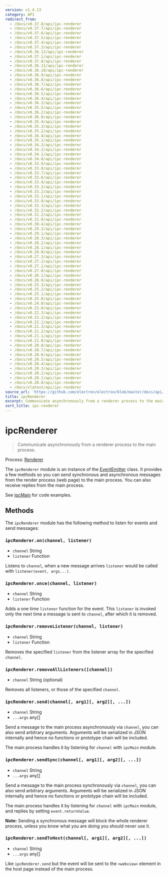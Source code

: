 ```yaml
---
version: v1.4.13
category: API
redirect_from:
  - /docs/v0.37.8/api/ipc-renderer
  - /docs/v0.37.7/api/ipc-renderer
  - /docs/v0.37.6/api/ipc-renderer
  - /docs/v0.37.5/api/ipc-renderer
  - /docs/v0.37.4/api/ipc-renderer
  - /docs/v0.37.3/api/ipc-renderer
  - /docs/v0.36.12/api/ipc-renderer
  - /docs/v0.37.1/api/ipc-renderer
  - /docs/v0.37.0/api/ipc-renderer
  - /docs/v0.36.11/api/ipc-renderer
  - /docs/v0.36.10/api/ipc-renderer
  - /docs/v0.36.9/api/ipc-renderer
  - /docs/v0.36.8/api/ipc-renderer
  - /docs/v0.36.7/api/ipc-renderer
  - /docs/v0.36.6/api/ipc-renderer
  - /docs/v0.36.5/api/ipc-renderer
  - /docs/v0.36.4/api/ipc-renderer
  - /docs/v0.36.3/api/ipc-renderer
  - /docs/v0.35.5/api/ipc-renderer
  - /docs/v0.36.2/api/ipc-renderer
  - /docs/v0.36.0/api/ipc-renderer
  - /docs/v0.35.4/api/ipc-renderer
  - /docs/v0.35.3/api/ipc-renderer
  - /docs/v0.35.2/api/ipc-renderer
  - /docs/v0.34.4/api/ipc-renderer
  - /docs/v0.35.1/api/ipc-renderer
  - /docs/v0.34.3/api/ipc-renderer
  - /docs/v0.34.2/api/ipc-renderer
  - /docs/v0.34.1/api/ipc-renderer
  - /docs/v0.34.0/api/ipc-renderer
  - /docs/v0.33.9/api/ipc-renderer
  - /docs/v0.33.8/api/ipc-renderer
  - /docs/v0.33.7/api/ipc-renderer
  - /docs/v0.33.6/api/ipc-renderer
  - /docs/v0.33.4/api/ipc-renderer
  - /docs/v0.33.3/api/ipc-renderer
  - /docs/v0.33.2/api/ipc-renderer
  - /docs/v0.33.1/api/ipc-renderer
  - /docs/v0.33.0/api/ipc-renderer
  - /docs/v0.32.3/api/ipc-renderer
  - /docs/v0.32.2/api/ipc-renderer
  - /docs/v0.31.2/api/ipc-renderer
  - /docs/v0.31.0/api/ipc-renderer
  - /docs/v0.30.4/api/ipc-renderer
  - /docs/v0.29.2/api/ipc-renderer
  - /docs/v0.29.1/api/ipc-renderer
  - /docs/v0.28.3/api/ipc-renderer
  - /docs/v0.28.2/api/ipc-renderer
  - /docs/v0.28.1/api/ipc-renderer
  - /docs/v0.28.0/api/ipc-renderer
  - /docs/v0.27.3/api/ipc-renderer
  - /docs/v0.27.2/api/ipc-renderer
  - /docs/v0.27.1/api/ipc-renderer
  - /docs/v0.27.0/api/ipc-renderer
  - /docs/v0.26.1/api/ipc-renderer
  - /docs/v0.26.0/api/ipc-renderer
  - /docs/v0.25.3/api/ipc-renderer
  - /docs/v0.25.2/api/ipc-renderer
  - /docs/v0.25.1/api/ipc-renderer
  - /docs/v0.25.0/api/ipc-renderer
  - /docs/v0.24.0/api/ipc-renderer
  - /docs/v0.23.0/api/ipc-renderer
  - /docs/v0.22.3/api/ipc-renderer
  - /docs/v0.22.2/api/ipc-renderer
  - /docs/v0.22.1/api/ipc-renderer
  - /docs/v0.21.3/api/ipc-renderer
  - /docs/v0.21.2/api/ipc-renderer
  - /docs/v0.21.1/api/ipc-renderer
  - /docs/v0.21.0/api/ipc-renderer
  - /docs/v0.20.8/api/ipc-renderer
  - /docs/v0.20.7/api/ipc-renderer
  - /docs/v0.20.6/api/ipc-renderer
  - /docs/v0.20.5/api/ipc-renderer
  - /docs/v0.20.4/api/ipc-renderer
  - /docs/v0.20.3/api/ipc-renderer
  - /docs/v0.20.2/api/ipc-renderer
  - /docs/v0.20.1/api/ipc-renderer
  - /docs/v0.20.0/api/ipc-renderer
  - /docs/vlatest/api/ipc-renderer
source_url: 'https://github.com/electron/electron/blob/master/docs/api/ipc-renderer.md'
title: ipcRenderer
excerpt: Communicate asynchronously from a renderer process to the main process.
sort_title: ipc-renderer
---
```

# ipcRenderer

> Communicate asynchronously from a renderer process to the main process.

Process: [Renderer]({{site.baseurl}}/docs/tutorial/quick-start#renderer-process)

The `ipcRenderer` module is an instance of the [EventEmitter](https://nodejs.org/api/events.html#events_class_eventemitter) class. It provides a few methods so you can send synchronous and asynchronous messages from the render process (web page) to the main process. You can also receive replies from the main process.

See [ipcMain]({{site.baseurl}}/docs/api/ipc-main) for code examples.

## Methods

The `ipcRenderer` module has the following method to listen for events and send messages:

### `ipcRenderer.on(channel, listener)`

*   `channel` String
*   `listener` Function

Listens to `channel`, when a new message arrives `listener` would be called with `listener(event, args...)`.

### `ipcRenderer.once(channel, listener)`

*   `channel` String
*   `listener` Function

Adds a one time `listener` function for the event. This `listener` is invoked only the next time a message is sent to `channel`, after which it is removed.

### `ipcRenderer.removeListener(channel, listener)`

*   `channel` String
*   `listener` Function

Removes the specified `listener` from the listener array for the specified `channel`.

### `ipcRenderer.removeAllListeners([channel])`

*   `channel` String (optional)

Removes all listeners, or those of the specified `channel`.

### `ipcRenderer.send(channel[, arg1][, arg2][, ...])`

*   `channel` String
*   `...args` any[]

Send a message to the main process asynchronously via `channel`, you can also send arbitrary arguments. Arguments will be serialized in JSON internally and hence no functions or prototype chain will be included.

The main process handles it by listening for `channel` with `ipcMain` module.

### `ipcRenderer.sendSync(channel[, arg1][, arg2][, ...])`

*   `channel` String
*   `...args` any[]

Send a message to the main process synchronously via `channel`, you can also send arbitrary arguments. Arguments will be serialized in JSON internally and hence no functions or prototype chain will be included.

The main process handles it by listening for `channel` with `ipcMain` module, and replies by setting `event.returnValue`.

**Note:** Sending a synchronous message will block the whole renderer process, unless you know what you are doing you should never use it.

### `ipcRenderer.sendToHost(channel[, arg1][, arg2][, ...])`

*   `channel` String
*   `...args` any[]

Like `ipcRenderer.send` but the event will be sent to the `<webview>` element in the host page instead of the main process.

